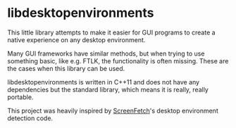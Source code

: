 libdesktopenvironments
======================

This little library attempts to make it easier for GUI programs to create a
native experience on any desktop environment.

Many GUI frameworks have similar methods, but when trying to use something
basic, like e.g. FTLK, the functionality is often missing. These are the
cases when this library can be used.

libdesktopenvironments is written in C++11 and does not have any
dependencies but the standard library, which means it is really, really
portable.

This project was heavily inspired by
[ScreenFetch](https://github.com/KittyKatt/screenFetch/)'s desktop
environment detection code.
